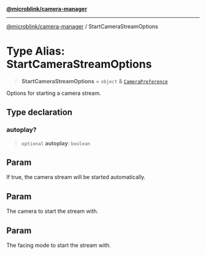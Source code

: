 [**@microblink/camera-manager**](../README.md)

***

[@microblink/camera-manager](../README.md) / StartCameraStreamOptions

# Type Alias: StartCameraStreamOptions

> **StartCameraStreamOptions** = `object` & [`CameraPreference`](CameraPreference.md)

Options for starting a camera stream.

## Type declaration

### autoplay?

> `optional` **autoplay**: `boolean`

## Param

If true, the camera stream will be started automatically.

## Param

The camera to start the stream with.

## Param

The facing mode to start the stream with.
